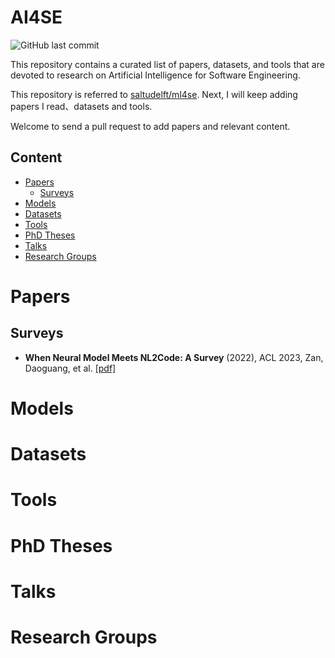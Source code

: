 # AI4SE
![GitHub last commit](https://img.shields.io/github/last-commit/jdmpku/ai4se)

This repository contains a curated list of papers, datasets, and tools that are devoted to research on Artificial Intelligence for Software Engineering. 

This repository is referred to [saltudelft/ml4se](https://github.com/saltudelft/ml4se). Next, I will keep adding papers I read、datasets and tools. 

Welcome to send a pull request to add papers and relevant content.

## Content
- [Papers](#papers)
  - [Surveys](#surveys)
- [Models](#models)
- [Datasets](#datasets) 
- [Tools](#tools)
- [PhD Theses](#phd-theses)
- [Talks](#talks)
- [Research Groups](#research-groups)

# Papers
## Surveys

- **When Neural Model Meets NL2Code: A Survey** (2022), ACL 2023, Zan, Daoguang, et al. [[pdf]](https://arxiv.org/pdf/2212.09420)


# Models

# Datasets

# Tools

# PhD Theses

# Talks

# Research Groups